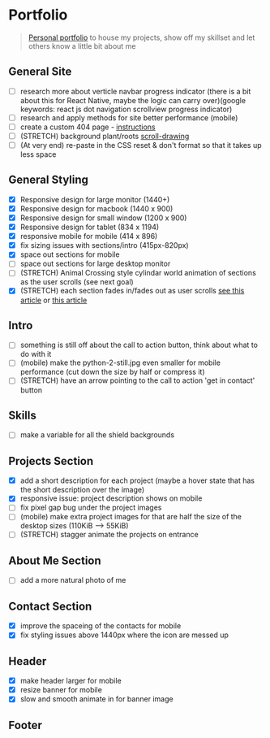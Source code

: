 # Portfolio

> [Personal portfolio](https://peterlofland.com/) to house my projects, show off my skillset and let others know a little bit about me

## General Site

-   [ ] research more about verticle navbar progress indicator (there is a bit about this for React Native, maybe the logic can carry over)(google keywords: react js dot navigation scrollview progress indicator)
-   [ ] research and apply methods for site better performance (mobile)
-   [ ] create a custom 404 page - [instructions](https://docs.github.com/en/pages/getting-started-with-github-pages/creating-a-custom-404-page-for-your-github-pages-site)
-   [ ] (STRETCH) background plant/roots [scroll-drawing](https://css-tricks.com/scroll-drawing/)
-   [ ] (At very end) re-paste in the CSS reset & don't format so that it takes up less space

## General Styling

-   [x] Responsive design for large monitor (1440+)
-   [x] Responsive design for macbook (1440 x 900)
-   [x] Responsive design for small window (1200 x 900)
-   [x] Responsive design for tablet (834 x 1194)
-   [x] responsive mobile for mobile (414 x 896)
-   [x] fix sizing issues with sections/intro (415px-820px)
-   [x] space out sections for mobile
-   [ ] space out sections for large desktop monitor
-   [ ] (STRETCH) Animal Crossing style cylindar world animation of sections as the user scrolls (see next goal)
-   [x] (STRETCH) each section fades in/fades out as user scrolls [see this article](https://www.superhi.com/library/posts/how-to-add-web-design-elements-that-fade-in-and-out-on-scroll) or [this article](https://blog.hubspot.com/website/css-fade-in)

## Intro

-   [ ] something is still off about the call to action button, think about what to do with it
- [ ] (mobile) make the python-2-still.jpg even smaller for mobile performance (cut down the size by half or compress it)
-   [ ] (STRETCH) have an arrow pointing to the call to action 'get in contact' button

## Skills

-   [ ] make a variable for all the shield backgrounds

## Projects Section

-   [x] add a short description for each project (maybe a hover state that has the short description over the image)
-   [x] responsive issue: project description shows on mobile
-   [ ] fix pixel gap bug under the project images
- [ ] (mobile) make extra project images for that are half the size of the desktop sizes (110KiB --> 55KiB)
-   [ ] (STRETCH) stagger animate the projects on entrance

## About Me Section

-   [ ] add a more natural photo of me

## Contact Section

-   [x] improve the spaceing of the contacts for mobile
-   [x] fix styling issues above 1440px where the icon are messed up

## Header

-   [x] make header larger for mobile
-   [x] resize banner for mobile
-   [x] slow and smooth animate in for banner image

## Footer
